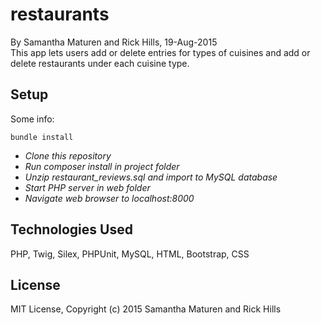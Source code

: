 restaurants
==========

By Samantha Maturen and Rick Hills, 19-Aug-2015<br>
This app lets users add or delete entries for types of cuisines and add or delete restaurants under each cuisine type.

Setup
----------
Some info:
```
bundle install
```
* _Clone this repository_
* _Run composer install in project folder_
* _Unzip restaurant_reviews.sql and import to MySQL database_
* _Start PHP server in web folder_
* _Navigate web browser to localhost:8000_

Technologies Used
----------
PHP, Twig, Silex, PHPUnit, MySQL, HTML, Bootstrap, CSS

License
----------
MIT License, Copyright (c) 2015 Samantha Maturen and Rick Hills
